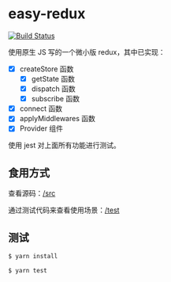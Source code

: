 # easy-redux

[![Build Status](https://travis-ci.org/Haixiang6123/mini-redux.svg?branch=master)](https://travis-ci.org/Haixiang6123/mini-redux)

使用原生 JS 写的一个微小版 redux，其中已实现：

- [x] createStore 函数
    - [x] getState 函数
    - [x] dispatch 函数
    - [x] subscribe 函数
- [x] connect 函数
- [x] applyMiddlewares 函数
- [x] Provider 组件

使用 jest 对上面所有功能进行测试。

## 食用方式

查看源码：[/src](https://github.com/Haixiang6123/easy-redux/tree/master/src)

通过测试代码来查看使用场景：[/test](https://github.com/Haixiang6123/easy-redux/tree/master/test)

## 测试

```bash
$ yarn install

$ yarn test
```
